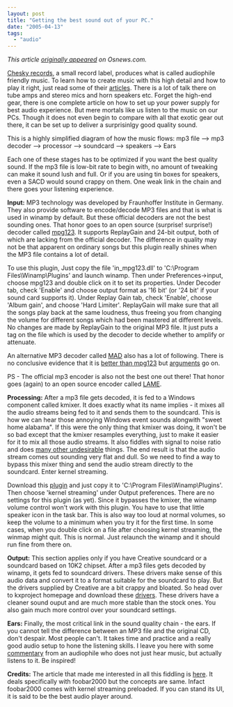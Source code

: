 ```yaml
---
layout: post
title: "Getting the best sound out of your PC."
date: "2005-04-13"
tags: 
  - "audio"
---
```


_This article [originally appeared](http://www.osnews.com/story.php?news_id=10324) on Osnews.com._

[Chesky records](http://www.chesky.com/), a small record label, produces what is called audiophile friendly music. To learn how to create music with this high detail and how to play it right, just read some of their [articles](http://www.chesky.com/Articles/body_library.cfm). There is a lot of talk there on tube amps and stereo mics and horn speakers etc. Forget the high-end gear, there is one complete article on how to set up your power supply for best audio experience. But mere mortals like us listen to the music on our PCs. Though it does not even begin to compare with all that exotic gear out there, it can be set up to deliver a surprisinlgy good quality sound.

This is a highly simplified diagram of how the music flows: mp3 file --> mp3 decoder --> processor --> soundcard --> speakers --> Ears

Each one of these stages has to be optimized if you want the best quality sound. If the mp3 file is low-bit rate to begin with, no amount of tweaking can make it sound lush and full. Or if you are using tin boxes for speakers, even a SACD would sound crappy on them. One weak link in the chain and there goes your listening experience.

**Input:** MP3 technology was developed by Fraunhoffer Institute in Germany. They also provide software to encode/decode MP3 files and that is what is used in winamp by default. But these official decoders are not the best sounding ones. That honor goes to an open source (surprise! surprise!) decoder called [mpg123](http://www3.cypress.ne.jp/otachan/in_mpg123.html). It supports ReplayGain and 24-bit output, both of which are lacking from the official decoder. The difference in quality may not be that apparent on ordinary songs but this plugin really shines when the MP3 file contains a lot of detail.

To use this plugin, Just copy the file 'in\_mpg123.dll' to 'C:\\Program Files\\Winamp\\Plugins' and launch winamp. Then under Preferences->input, choose mpg123 and double click on it to set its properties. Under Decoder tab, check 'Enable' and choose output format as '16 bit' (or '24 bit' if your sound card supports it). Under Replay Gain tab, check 'Enable', choose 'Album gain', and choose 'Hard Limiter'. ReplayGain will make sure that all the songs play back at the same loudness, thus freeing you from changing the volume for different songs which had been mastered at different levels. No changes are made by ReplayGain to the original MP3 file. It just puts a tag on the file which is used by the decoder to decide whether to amplify or attenuate.

An alternative MP3 decoder called [MAD](http://www.mars.org/home/rob/proj/mpeg/mad-plugin/) also has a lot of following. There is no conclusive evidence that it is [better than mpg123](http://handhelds.org/pipermail/ipaq/2000-September/000896.html) but [arguments](http://www.hydrogenaudio.org/forums/lofiversion/index.php/t4794.html) go on.

PS - The official mp3 encoder is also not the best one out there! That honor goes (again) to an open source encoder called [LAME](http://lame.sourceforge.net).

**Processing:** After a mp3 file gets decoded, it is fed to a Windows component called kmixer. It does exactly what its name implies - it mixes all the audio streams being fed to it and sends them to the soundcard. This is how we can hear those annoying Windows event sounds alongwith "sweet home alabama". If this were the only thing that kmixer was doing, it won't be so bad except that the kmixer resamples everything, just to make it easier for it to mix all those audio streams. It also fiddles with signal to noise ratio and does [many other undesirable](http://www6.head-fi.org/forums/showthread.php?t=77185) things. The end result is that the audio stream comes out sounding very flat and dull. So we need to find a way to bypass this mixer thing and send the audio stream directly to the soundcard. Enter kernel streaming.

Download this [plugin](http://www.cs.indiana.edu/~cshei/out_ks.dll) and just copy it to 'C:\\Program Files\\Winamp\\Plugins'. Then choose 'kernel streaming' under Output preferences. There are no settings for this plugin (as yet). Since it bypasses the kmixer, the winamp volume control won't work with this plugin. You have to use that little speaker icon in the task bar. This is also way too loud at normal volumes, so keep the volume to a minimum when you try it for the first time. In some cases, when you double click on a file after choosing kernel streaming, the winmap might quit. This is normal. Just relaunch the winamp and it should run fine from there on.

**Output:** This section applies only if you have Creative soundcard or a soundcard based on 10K2 chipset. After a mp3 files gets decoded by winamp, it gets fed to soundcard drivers. These drivers make sense of this audio data and convert it to a format suitable for the soundcard to play. But the drivers supplied by Creative are a bit crappy and bloated. So head over to kxproject homepage and download these [drivers](http://kxproject.lugosoft.com/index.php?language=en). These drivers have a cleaner sound ouput and are much more stable than the stock ones. You also gain much more control over your soundcard settings.

**Ears:** Finally, the most critical link in the sound quality chain - the ears. If you cannot tell the difference between an MP3 file and the original CD, don't despair. Most people can't. It takes time and practice and a really good audio setup to hone the listening skills. I leave you here with some [commentary](http://www.fix-it.org/thread418.html) from an audiophile who does not just hear music, but actually listens to it. Be inspired!

**Credits:** The article that made me interested in all this fiddling is [here](http://www.fix-it.org/thread441.html). It deals specifically with foobar2000 but the concepts are same. Infact foobar2000 comes with kernel streaming preloaded. If you can stand its UI, it is said to be the best audio player around.
